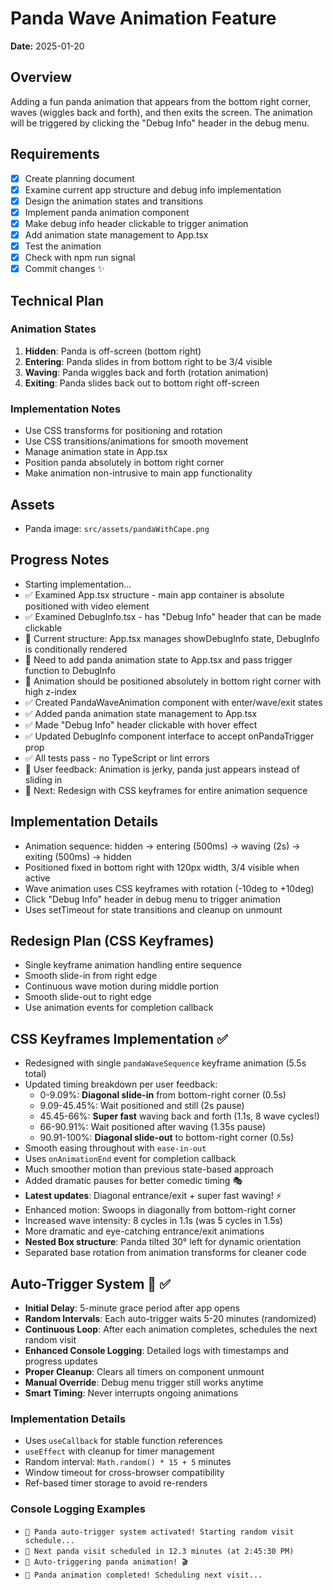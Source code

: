 # Panda Wave Animation Feature

**Date:** 2025-01-20

## Overview

Adding a fun panda animation that appears from the bottom right corner, waves (wiggles back and forth), and then exits the screen. The animation will be triggered by clicking the "Debug Info" header in the debug menu.

## Requirements

- [x] Create planning document
- [x] Examine current app structure and debug info implementation
- [x] Design the animation states and transitions
- [x] Implement panda animation component
- [x] Make debug info header clickable to trigger animation
- [x] Add animation state management to App.tsx
- [x] Test the animation
- [x] Check with npm run signal
- [x] Commit changes ✨

## Technical Plan

### Animation States

1. **Hidden**: Panda is off-screen (bottom right)
2. **Entering**: Panda slides in from bottom right to be 3/4 visible
3. **Waving**: Panda wiggles back and forth (rotation animation)
4. **Exiting**: Panda slides back out to bottom right off-screen

### Implementation Notes

- Use CSS transforms for positioning and rotation
- Use CSS transitions/animations for smooth movement
- Manage animation state in App.tsx
- Position panda absolutely in bottom right corner
- Make animation non-intrusive to main app functionality

## Assets

- Panda image: `src/assets/pandaWithCape.png`

## Progress Notes

- Starting implementation...
- ✅ Examined App.tsx structure - main app container is absolute positioned with video element
- ✅ Examined DebugInfo.tsx - has "Debug Info" header that can be made clickable
- 📝 Current structure: App.tsx manages showDebugInfo state, DebugInfo is conditionally rendered
- 📝 Need to add panda animation state to App.tsx and pass trigger function to DebugInfo
- 📝 Animation should be positioned absolutely in bottom right corner with high z-index
- ✅ Created PandaWaveAnimation component with enter/wave/exit states
- ✅ Added panda animation state management to App.tsx
- ✅ Made "Debug Info" header clickable with hover effect
- ✅ Updated DebugInfo component interface to accept onPandaTrigger prop
- ✅ All tests pass - no TypeScript or lint errors
- 🔧 User feedback: Animation is jerky, panda just appears instead of sliding in
- 📝 Next: Redesign with CSS keyframes for entire animation sequence

## Implementation Details

- Animation sequence: hidden → entering (500ms) → waving (2s) → exiting (500ms) → hidden
- Positioned fixed in bottom right with 120px width, 3/4 visible when active
- Wave animation uses CSS keyframes with rotation (-10deg to +10deg)
- Click "Debug Info" header in debug menu to trigger animation
- Uses setTimeout for state transitions and cleanup on unmount

## Redesign Plan (CSS Keyframes)

- Single keyframe animation handling entire sequence
- Smooth slide-in from right edge
- Continuous wave motion during middle portion
- Smooth slide-out to right edge
- Use animation events for completion callback

## CSS Keyframes Implementation ✅

- Redesigned with single `pandaWaveSequence` keyframe animation (5.5s total)
- Updated timing breakdown per user feedback:
  - 0-9.09%: **Diagonal slide-in** from bottom-right corner (0.5s)
  - 9.09-45.45%: Wait positioned and still (2s pause)
  - 45.45-66%: **Super fast** waving back and forth (1.1s, 8 wave cycles!)
  - 66-90.91%: Wait positioned after waving (1.35s pause)
  - 90.91-100%: **Diagonal slide-out** to bottom-right corner (0.5s)
- Smooth easing throughout with `ease-in-out`
- Uses `onAnimationEnd` event for completion callback
- Much smoother motion than previous state-based approach
- Added dramatic pauses for better comedic timing 🎭
- **Latest updates**: Diagonal entrance/exit + super fast waving! ⚡️
- Enhanced motion: Swoops in diagonally from bottom-right corner
- Increased wave intensity: 8 cycles in 1.1s (was 5 cycles in 1.5s)
- More dramatic and eye-catching entrance/exit animations
- **Nested Box structure**: Panda tilted 30° left for dynamic orientation
- Separated base rotation from animation transforms for cleaner code

## Auto-Trigger System 🎲 ✅

- **Initial Delay**: 5-minute grace period after app opens
- **Random Intervals**: Each auto-trigger waits 5-20 minutes (randomized)
- **Continuous Loop**: After each animation completes, schedules the next random visit
- **Enhanced Console Logging**: Detailed logs with timestamps and progress updates
- **Proper Cleanup**: Clears all timers on component unmount
- **Manual Override**: Debug menu trigger still works anytime
- **Smart Timing**: Never interrupts ongoing animations

### Implementation Details

- Uses `useCallback` for stable function references
- `useEffect` with cleanup for timer management
- Random interval: `Math.random() * 15 + 5` minutes
- Window timeout for cross-browser compatibility
- Ref-based timer storage to avoid re-renders

### Console Logging Examples

- `🐼 Panda auto-trigger system activated! Starting random visit schedule...`
- `🐼 Next panda visit scheduled in 12.3 minutes (at 2:45:30 PM)`
- `🐼 Auto-triggering panda animation! 🎬`
- `🐼 Panda animation completed! Scheduling next visit...`
